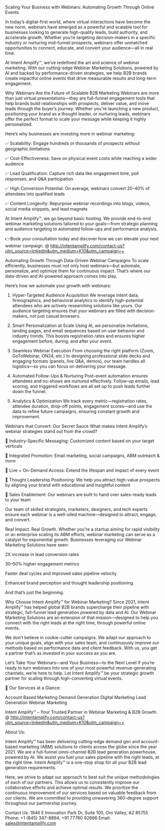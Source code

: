 Scaling Your Business with Webinars: Automating Growth Through Online Events

 In today’s digital-first world, where virtual interactions have become the new norm, webinars have emerged as a powerful and scalable tool for businesses looking to generate high-quality leads, build authority, and accelerate growth. Whether you’re targeting decision-makers in a specific industry or nurturing mid-funnel prospects, webinars offer unmatched opportunities to connect, educate, and convert your audience—all in real time.

At Intent Amplify™, we’ve redefined the art and science of webinar marketing. With our cutting-edge Webinar Marketing Solutions, powered by AI and backed by performance-driven strategies, we help B2B brands create impactful online events that drive measurable results and long-term engagement.

Why Webinars Are the Future of Scalable B2B Marketing
Webinars are more than just virtual presentations—they are full-funnel engagement tools that help brands build relationships with prospects, deliver value, and move leads through the buyer’s journey. Whether you're launching a new product, positioning your brand as a thought leader, or nurturing leads, webinars offer the perfect format to scale your message while keeping it highly personalized.

Here’s why businesses are investing more in webinar marketing:

✅ Scalability: Engage hundreds or thousands of prospects without geographic limitations

✅ Cost-Effectiveness: Save on physical event costs while reaching a wider audience

✅ Lead Qualification: Capture rich data like engagement time, poll responses, and Q&A participation

✅ High Conversion Potential: On average, webinars convert 20–40% of attendees into qualified leads

✅ Content Longevity: Repurpose webinar recordings into blogs, videos, social media snippets, and lead magnets

At Intent Amplify™, we go beyond basic hosting. We provide end-to-end webinar marketing solutions tailored to your goals—from strategic planning and audience targeting to automated follow-ups and performance analysis.

👉Book your consultation today and discover how we can elevate your next webinar campaign. @ http://intentamplify.com/contact-us?utm_source=linkedin&utm_medium=K10&utm_campaign=+

Automating Growth Through Data-Driven Webinar Campaigns
To scale efficiently, businesses must not only host webinars—but automate, personalize, and optimize them for continuous impact. That’s where our data-driven and AI-powered approach comes into play.

Here’s how we automate your growth with webinars:
1. Hyper-Targeted Audience Acquisition
We leverage intent data, firmographics, and behavioral analytics to identify high-potential attendees who are actively researching solutions like yours. Our audience targeting ensures that your webinars are filled with decision-makers, not just casual browsers.

2. Smart Personalization at Scale
Using AI, we personalize invitations, landing pages, and email sequences based on user behavior and industry trends. This boosts registration rates and ensures higher engagement before, during, and after your event.

3. Seamless Webinar Execution
From choosing the right platform (Zoom, GoToWebinar, ON24, etc.) to designing professional slide decks and engaging formats (panels, live Q&A, demos), our team handles all logistics—so you can focus on delivering your message.

4. Automated Follow-Ups & Nurturing
Post-event automation ensures attendees and no-shows are nurtured effectively. Follow-up emails, lead scoring, and triggered workflows are all set up to push leads further down the funnel.

5. Analytics & Optimization
We track every metric—registration rates, attendee duration, drop-off points, engagement scores—and use the data to refine future campaigns, ensuring constant growth and improvement.

Webinars that Convert: Our Secret Sauce
What makes Intent Amplify’s webinar strategies stand out from the crowd?

🎯 Industry-Specific Messaging: Customized content based on your target verticals

📣 Integrated Promotion: Email marketing, social campaigns, ABM outreach & more

🔄 Live + On-Demand Access: Extend the lifespan and impact of every event

🧠 Thought Leadership Positioning: We help you attract high-value prospects by aligning your brand with educational and insightful content

💼 Sales Enablement: Our webinars are built to hand over sales-ready leads to your team

Our team of skilled strategists, marketers, designers, and tech experts ensure each webinar is a well-oiled machine—designed to attract, engage, and convert.

Real Impact. Real Growth.
Whether you're a startup aiming for rapid visibility or an enterprise scaling its ABM efforts, webinar marketing can serve as a catalyst for exponential growth. Businesses leveraging our Webinar Marketing Solutions have seen:

2X increase in lead conversion rates

30–50% higher engagement metrics

Faster deal cycles and improved sales pipeline velocity

Enhanced brand perception and thought leadership positioning

And that’s just the beginning.

Why Choose Intent Amplify™ for Webinar Marketing?
Since 2021, Intent Amplify™ has helped global B2B brands supercharge their pipeline with strategic, full-funnel lead generation powered by data and AI. Our Webinar Marketing Solutions are an extension of that mission—designed to help you connect with the right leads at the right time, through powerful online events.

We don’t believe in cookie-cutter campaigns. We adapt our approach to your unique goals, align with your sales team, and continuously improve our methods based on performance data and client feedback. With us, you get a partner that’s as invested in your success as you are.

Let’s Take Your Webinars—and Your Business—to the Next Level
If you’re ready to turn webinars into one of your most powerful revenue-generating channels, we’re here to help. Let Intent Amplify™ be your strategic growth partner for scaling through high-converting virtual events.

📌 Our Services at a Glance:

Account Based Marketing
Demand Generation
Digital Marketing
Lead Generation
Webinar Marketing

Intent Amplify™ – Your Trusted Partner in Webinar Marketing & B2B Growth. @ http://intentamplify.com/contact-us?utm_source=linkedin&utm_medium=K10&utm_campaign=+

About Us:

Intent Amplify™ has been delivering cutting-edge demand gen and account-based marketing (ABM) solutions to clients across the globe since the year 2021. We are a full-funnel omni-channel B2B lead generation powerhouse, powered by AI. We assist you fuel your sales pipeline with the right leads, at the right time. Intent Amplify™ is a one-stop shop for all your B2B lead generation requirements.

Here, we strive to adapt our approach to best suit the unique methodologies of each of our partners. This allows us to consistently improve our collaborative efforts and achieve optimal results. We prioritize the continuous improvement of our services based on valuable feedback from our clients. We are committed to providing unwavering 360-degree support throughout our partnership journey.

Contact Us:
1846 E Innovation Park Dr,
Suite 100, Oro Valley, AZ 85755
Phone: +1 (845) 347-8894, +91 77760 92666
Email: sales@intentamplify.com
